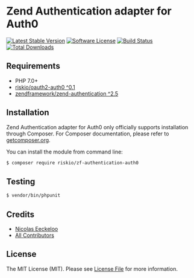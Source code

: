 Zend Authentication adapter for Auth0
=====================================

[![Latest Stable Version](http://img.shields.io/packagist/v/riskio/zf-authentication-auth0.svg?style=flat-square)](https://packagist.org/packages/riskio/zf-authentication-auth0)
[![Software License](https://img.shields.io/badge/license-MIT-brightgreen.svg?style=flat-square)](LICENSE)
[![Build Status](https://img.shields.io/travis/RiskioFr/zf-authentication-auth0.svg?style=flat-square)](http://travis-ci.org/RiskioFr/zf-authentication-auth0)
[![Total Downloads](http://img.shields.io/packagist/dt/riskio/zf-authentication-auth0.svg?style=flat-square)](https://packagist.org/packages/riskio/zf-authentication-auth0)

## Requirements

* PHP 7.0+
* [riskio/oauth2-auth0 ^0.1](https://github.com/RiskioFr/oauth2-auth0)
* [zendframework/zend-authentication ^2.5](https://github.com/zendframework/zend-authentication)

## Installation

Zend Authentication adapter for Auth0 only officially supports installation through Composer. For Composer documentation, please refer to
[getcomposer.org](http://getcomposer.org/).

You can install the module from command line:

```sh
$ composer require riskio/zf-authentication-auth0
```

## Testing

``` bash
$ vendor/bin/phpunit
```

## Credits

- [Nicolas Eeckeloo](https://github.com/neeckeloo)
- [All Contributors](https://github.com/RiskioFr/zf-authentication-auth0/contributors)

## License

The MIT License (MIT). Please see [License File](https://github.com/RiskioFr/zf-authentication-auth0/blob/master/LICENSE) for more information.
